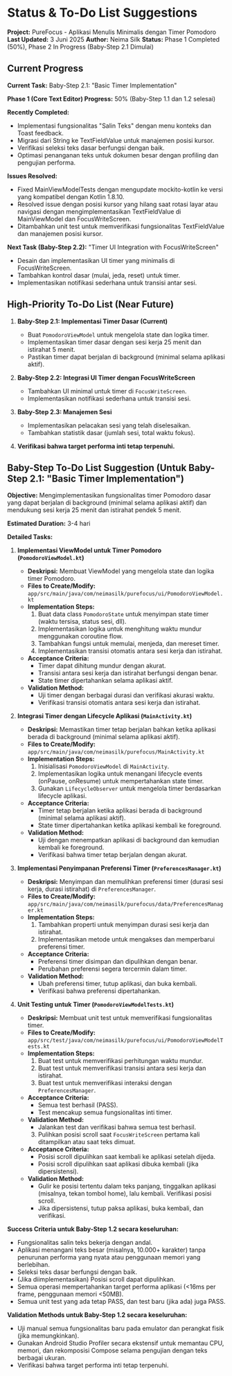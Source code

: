 # Status & To-Do List Suggestions

**Project:** PureFocus - Aplikasi Menulis Minimalis dengan Timer Pomodoro
**Last Updated:** 3 Juni 2025
**Author:** Neima Silk
**Status:** Phase 1 Completed (50%), Phase 2 In Progress (Baby-Step 2.1 Dimulai)

## Current Progress

**Current Task:** Baby-Step 2.1: "Basic Timer Implementation"

**Phase 1 (Core Text Editor) Progress:** 50% (Baby-Step 1.1 dan 1.2 selesai)

**Recently Completed:**
* Implementasi fungsionalitas "Salin Teks" dengan menu konteks dan Toast feedback.
* Migrasi dari String ke TextFieldValue untuk manajemen posisi kursor.
* Verifikasi seleksi teks dasar berfungsi dengan baik.
* Optimasi penanganan teks untuk dokumen besar dengan profiling dan pengujian performa.

**Issues Resolved:**
* Fixed MainViewModelTests dengan mengupdate mockito-kotlin ke versi yang kompatibel dengan Kotlin 1.8.10.
* Resolved issue dengan posisi kursor yang hilang saat rotasi layar atau navigasi dengan mengimplementasikan TextFieldValue di MainViewModel dan FocusWriteScreen.
* Ditambahkan unit test untuk memverifikasi fungsionalitas TextFieldValue dan manajemen posisi kursor.

**Next Task (Baby-Step 2.2):** "Timer UI Integration with FocusWriteScreen"
* Desain dan implementasikan UI timer yang minimalis di FocusWriteScreen.
* Tambahkan kontrol dasar (mulai, jeda, reset) untuk timer.
* Implementasikan notifikasi sederhana untuk transisi antar sesi.

## High-Priority To-Do List (Near Future)

1.  **Baby-Step 2.1: Implementasi Timer Dasar (Current)**
    * Buat `PomodoroViewModel` untuk mengelola state dan logika timer.
    * Implementasikan timer dasar dengan sesi kerja 25 menit dan istirahat 5 menit.
    * Pastikan timer dapat berjalan di background (minimal selama aplikasi aktif).

2.  **Baby-Step 2.2: Integrasi UI Timer dengan FocusWriteScreen**
    * Tambahkan UI minimal untuk timer di `FocusWriteScreen`.
    * Implementasikan notifikasi sederhana untuk transisi sesi.

3.  **Baby-Step 2.3: Manajemen Sesi**
    * Implementasikan pelacakan sesi yang telah diselesaikan.
    * Tambahkan statistik dasar (jumlah sesi, total waktu fokus).

4.  **Verifikasi bahwa target performa inti tetap terpenuhi.**

## Baby-Step To-Do List Suggestion (Untuk Baby-Step 2.1: "Basic Timer Implementation")

**Objective:** Mengimplementasikan fungsionalitas timer Pomodoro dasar yang dapat berjalan di background (minimal selama aplikasi aktif) dan mendukung sesi kerja 25 menit dan istirahat pendek 5 menit.

**Estimated Duration:** 3-4 hari

**Detailed Tasks:**

1.  **Implementasi ViewModel untuk Timer Pomodoro (`PomodoroViewModel.kt`)**
    * **Deskripsi:** Membuat ViewModel yang mengelola state dan logika timer Pomodoro.
    * **Files to Create/Modify:** `app/src/main/java/com/neimasilk/purefocus/ui/PomodoroViewModel.kt`
    * **Implementation Steps:**
        1.  Buat data class `PomodoroState` untuk menyimpan state timer (waktu tersisa, status sesi, dll).
        2.  Implementasikan logika untuk menghitung waktu mundur menggunakan coroutine flow.
        3.  Tambahkan fungsi untuk memulai, menjeda, dan mereset timer.
        4.  Implementasikan transisi otomatis antara sesi kerja dan istirahat.
    * **Acceptance Criteria:**
        * Timer dapat dihitung mundur dengan akurat.
        * Transisi antara sesi kerja dan istirahat berfungsi dengan benar.
        * State timer dipertahankan selama aplikasi aktif.
    * **Validation Method:**
        * Uji timer dengan berbagai durasi dan verifikasi akurasi waktu.
        * Verifikasi transisi otomatis antara sesi kerja dan istirahat.

2.  **Integrasi Timer dengan Lifecycle Aplikasi (`MainActivity.kt`)**
    * **Deskripsi:** Memastikan timer tetap berjalan bahkan ketika aplikasi berada di background (minimal selama aplikasi aktif).
    * **Files to Create/Modify:** `app/src/main/java/com/neimasilk/purefocus/MainActivity.kt`
    * **Implementation Steps:**
        1.  Inisialisasi `PomodoroViewModel` di `MainActivity`.
        2.  Implementasikan logika untuk menangani lifecycle events (onPause, onResume) untuk mempertahankan state timer.
        3.  Gunakan `LifecycleObserver` untuk mengelola timer berdasarkan lifecycle aplikasi.
    * **Acceptance Criteria:**
        * Timer tetap berjalan ketika aplikasi berada di background (minimal selama aplikasi aktif).
        * State timer dipertahankan ketika aplikasi kembali ke foreground.
    * **Validation Method:**
        * Uji dengan menempatkan aplikasi di background dan kemudian kembali ke foreground.
        * Verifikasi bahwa timer tetap berjalan dengan akurat.

3.  **Implementasi Penyimpanan Preferensi Timer (`PreferencesManager.kt`)**
    * **Deskripsi:** Menyimpan dan memulihkan preferensi timer (durasi sesi kerja, durasi istirahat) di `PreferencesManager`.
    * **Files to Create/Modify:** `app/src/main/java/com/neimasilk/purefocus/data/PreferencesManager.kt`
    * **Implementation Steps:**
        1.  Tambahkan properti untuk menyimpan durasi sesi kerja dan istirahat.
        2.  Implementasikan metode untuk mengakses dan memperbarui preferensi timer.
    * **Acceptance Criteria:**
        * Preferensi timer disimpan dan dipulihkan dengan benar.
        * Perubahan preferensi segera tercermin dalam timer.
    * **Validation Method:**
        * Ubah preferensi timer, tutup aplikasi, dan buka kembali.
        * Verifikasi bahwa preferensi dipertahankan.

4.  **Unit Testing untuk Timer (`PomodoroViewModelTests.kt`)**
    * **Deskripsi:** Membuat unit test untuk memverifikasi fungsionalitas timer.
    * **Files to Create/Modify:** `app/src/test/java/com/neimasilk/purefocus/ui/PomodoroViewModelTests.kt`
    * **Implementation Steps:**
        1.  Buat test untuk memverifikasi perhitungan waktu mundur.
        2.  Buat test untuk memverifikasi transisi antara sesi kerja dan istirahat.
        3.  Buat test untuk memverifikasi interaksi dengan `PreferencesManager`.
    * **Acceptance Criteria:**
        * Semua test berhasil (PASS).
        * Test mencakup semua fungsionalitas inti timer.
    * **Validation Method:**
        * Jalankan test dan verifikasi bahwa semua test berhasil.
        3.  Pulihkan posisi scroll saat `FocusWriteScreen` pertama kali ditampilkan atau saat teks dimuat.
    * **Acceptance Criteria:**
        * Posisi scroll dipulihkan saat kembali ke aplikasi setelah dijeda.
        * Posisi scroll dipulihkan saat aplikasi dibuka kembali (jika dipersistensi).
    * **Validation Method:**
        * Gulir ke posisi tertentu dalam teks panjang, tinggalkan aplikasi (misalnya, tekan tombol home), lalu kembali. Verifikasi posisi scroll.
        * Jika dipersistensi, tutup paksa aplikasi, buka kembali, dan verifikasi.

**Success Criteria untuk Baby-Step 1.2 secara keseluruhan:**
* Fungsionalitas salin teks bekerja dengan andal.
* Aplikasi menangani teks besar (misalnya, 10.000+ karakter) tanpa penurunan performa yang nyata atau penggunaan memori yang berlebihan.
* Seleksi teks dasar berfungsi dengan baik.
* (Jika diimplementasikan) Posisi scroll dapat dipulihkan.
* Semua operasi mempertahankan target performa aplikasi (<16ms per frame, penggunaan memori <50MB).
* Semua unit test yang ada tetap PASS, dan test baru (jika ada) juga PASS.

**Validation Methods untuk Baby-Step 1.2 secara keseluruhan:**
* Uji manual semua fungsionalitas baru pada emulator dan perangkat fisik (jika memungkinkan).
* Gunakan Android Studio Profiler secara ekstensif untuk memantau CPU, memori, dan rekomposisi Compose selama pengujian dengan teks berbagai ukuran.
* Verifikasi bahwa target performa inti tetap terpenuhi.